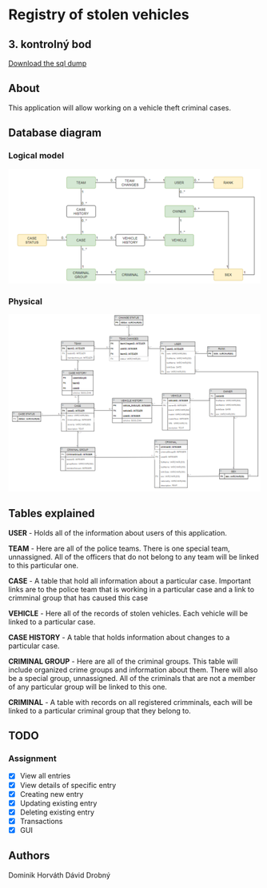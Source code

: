 # Registry of stolen vehicles
## 3. kontrolný bod
[Download the sql dump](https://drive.google.com/file/d/1_joBjXo0lg-CAMw6qk2XQUH7L2J1EkHg/view?usp=sharing)

## About
This application will allow working on a vehicle theft criminal cases.

## Database diagram
### Logical model
<img src="diagrams/logical.PNG" width="550">

### Physical
<img src="diagrams/physical.PNG" width="800">

## Tables explained
**USER** - Holds all of the information about users of this application.

**TEAM** - Here are all of the police teams. There is one special team, unnassigned. All of the officers that do not belong to any team will be linked to this particular one.

**CASE** - A table that hold all information about a particular case. Important links are to the police team that is working in a particular case and a link to crimminal group that has caused this case

**VEHICLE** - Here all of the records of stolen vehicles. Each vehicle will be linked to a particular case.

**CASE HISTORY** - A table that holds information about changes to a particular case. 

**CRIMINAL GROUP** - Here are all of the criminal groups. This table will include organized crime groups and information about them. There will also be a special group, unnassigned. All of the criminals that are not a member of any particular group will be linked to this one.

**CRIMINAL** - A table with records on all registered crimminals, each will be linked to a particular criminal 
group that they belong to.



## TODO
### Assignment

 - [x] View all entries
 - [x] View details of specific entry
 - [x] Creating new entry
 - [x]  Updating existing entry
 - [x] Deleting existing entry
 - [x] Transactions
 - [x] GUI

## Authors
Dominik Horváth
Dávid Drobný




